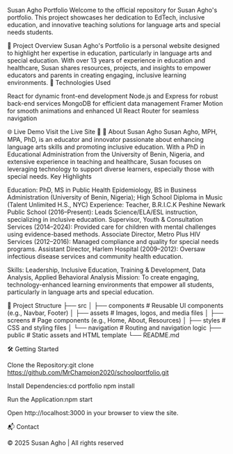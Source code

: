 
  
  Susan Agho Portfolio
  Welcome to the official repository for Susan Agho's portfolio. This project showcases her dedication to EdTech, inclusive education, and innovative teaching solutions for language arts and special needs students.


🚀 Project Overview
Susan Agho's Portfolio is a personal website designed to highlight her expertise in education, particularly in language arts and special education. With over 13 years of experience in education and healthcare, Susan shares resources, projects, and insights to empower educators and parents in creating engaging, inclusive learning environments.
🔧 Technologies Used

React for dynamic front-end development
Node.js and Express for robust back-end services
MongoDB for efficient data management
Framer Motion for smooth animations and enhanced UI
React Router for seamless navigation


  


🌐 Live Demo
Visit the Live Site 🎉
📝 About Susan Agho
Susan Agho, MPH, MPA, PhD, is an educator and innovator passionate about enhancing language arts skills and promoting inclusive education. With a PhD in Educational Administration from the University of Benin, Nigeria, and extensive experience in teaching and healthcare, Susan focuses on leveraging technology to support diverse learners, especially those with special needs.
Key Highlights

Education: PhD, MS in Public Health Epidemiology, BS in Business Administration (University of Benin, Nigeria); High School Diploma in Music (Talent Unlimited H.S., NYC)
Experience:
Teacher, B.R.I.C.K Peshine Newark Public School (2016–Present): Leads Science/ELA/ESL instruction, specializing in inclusive education.
Supervisor, Youth & Consultation Services (2014–2024): Provided care for children with mental challenges using evidence-based methods.
Associate Director, Metro Plus HIV Services (2012–2016): Managed compliance and quality for special needs programs.
Assistant Director, Harlem Hospital (2009–2012): Oversaw infectious disease services and community health education.


Skills: Leadership, Inclusive Education, Training & Development, Data Analysis, Applied Behavioral Analysis
Mission: To create engaging, technology-enhanced learning environments that empower all students, particularly in language arts and special education.

📂 Project Structure
├── src
│   ├── components   # Reusable UI components (e.g., Navbar, Footer)
│   ├── assets       # Images, logos, and media files
│   ├── screens      # Page components (e.g., Home, About, Resources)
│   ├── styles       # CSS and styling files
│   └── navigation   # Routing and navigation logic
├── public           # Static assets and HTML template
└── README.md

🛠️ Getting Started

Clone the Repository:git clone https://github.com/MrChampion2020/schoolportfolio.git


Install Dependencies:cd portfolio
npm install


Run the Application:npm start


Open http://localhost:3000 in your browser to view the site.

📬 Contact



© 2025 Susan Agho | All rights reserved
